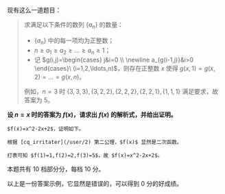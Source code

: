 现有这么一道题目：

> 求满足以下条件的数列 $\{a_n\}$ 的数量：
>
> - $\{a_n\}$ 中的每一项均为正整数；
> - $n \ge a_1 \ge a_2 \ge \ldots \ge a_n \ge 1$；
> - 记 $g(i,j)=\begin{cases} j&i=0 \\ \newline a_{g(i-1,j)}&i>0 \end{cases}\ (i=1,2,\ldots,n)$，则存在正整数 $x$ 使得 $g(x,1)=g(x,2)=\ldots=g(x,n)$。
>
> 例如，$n=3$ 时 $\{3,3,3\},\{3,2,2\},\{2,2,2\},\{2,2,1\},\{1,1,1\}$ 满足要求，故答案为 $5$。

**设 $n=x$ 时的答案为 $f(x)$，请求出 $f(x)$ 的解析式，并给出证明。**

```plain
$f(x)=x^2-2x+2$，证明如下。

根据 [cq_irritater](/user/2) 第二公理，$f(x)$ 显然是二次函数。

打表可知 $f(1)=1,f(2)=2,f(3)=5$，故 $f(x)=x^2-2x+2$。
```

本题共有 $10$ 档部分分，每档 $10$ 分。

以上是一份答案示例，它显然是错误的，可以得到 $0$ 分的好成绩。

